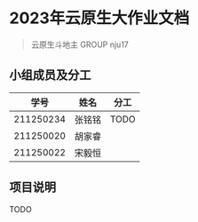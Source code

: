 # 2023年云原生大作业文档

> 云原生斗地主 GROUP nju17

## 小组成员及分工

|    学号     | 姓名  |  分工  |
|:---------:|:---:|:----:|
| 211250234 | 张铭铭 | TODO |
| 211250020 | 胡家睿 |      |
| 211250022 | 宋毅恒 |      |

## 项目说明

TODO
